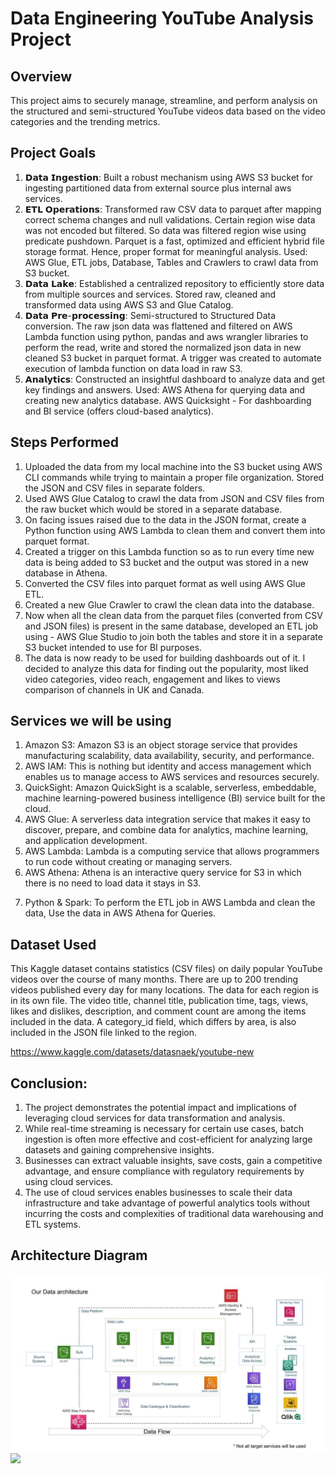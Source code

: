 # Data Engineering YouTube Analysis Project

## Overview

This project aims to securely manage, streamline, and perform analysis on the structured and semi-structured YouTube videos data based on the video categories and the trending metrics.

## Project Goals
1. 𝗗𝗮𝘁𝗮 𝗜𝗻𝗴𝗲𝘀𝘁𝗶𝗼𝗻: Built a robust mechanism using AWS S3 bucket for ingesting partitioned data from external source plus internal aws services.
2. 𝗘𝗧𝗟 𝗢𝗽𝗲𝗿𝗮𝘁𝗶𝗼𝗻𝘀: Transformed raw CSV data to parquet after mapping correct schema changes and null validations. Certain region wise data was not encoded but filtered. So 
   data was filtered region wise using predicate pushdown. Parquet is a fast, optimized and efficient hybrid file storage format. Hence, proper format for meaningful 
   analysis.
   Used: AWS Glue, ETL jobs, Database, Tables and Crawlers to crawl data from S3 bucket.
3. 𝗗𝗮𝘁𝗮 𝗟𝗮𝗸𝗲: Established a centralized repository to efficiently store data from multiple sources and services. Stored raw, cleaned and transformed data using AWS S3 and 
   Glue Catalog.
4. 𝗗𝗮𝘁𝗮 𝗣𝗿𝗲-𝗽𝗿𝗼𝗰𝗲𝘀𝘀𝗶𝗻𝗴: Semi-structured to Structured Data conversion. The raw json data was flattened and filtered on AWS Lambda function using python, pandas and aws 
   wrangler libraries to perform the read, write and stored the normalized json data in new cleaned S3 bucket in parquet format. A trigger was created to automate execution 
   of lambda function on data load in raw S3.
5. 𝗔𝗻𝗮𝗹𝘆𝘁𝗶𝗰𝘀: Constructed an insightful dashboard to analyze data and get key findings and answers. Used: AWS Athena for querying data and creating new analytics database. 
   AWS Quicksight - For dashboarding and BI service (offers cloud-based analytics).

## Steps Performed


1. Uploaded the data from my local machine into the S3 bucket using AWS CLI commands while trying to maintain a proper file organization. Stored the JSON and CSV files in       separate folders.
2. Used AWS Glue Catalog to crawl the data from JSON and CSV files from the raw bucket which would be stored in a separate database.
3. On facing issues raised due to the data in the JSON format, create a Python function using AWS Lambda to clean them and convert them into parquet format.
4. Created a trigger on this Lambda function so as to run every time new data is being added to S3 bucket and the output was stored in a new database in Athena.
5. Converted the CSV files into parquet format as well using AWS Glue ETL.
6. Created a new Glue Crawler to crawl the clean data into the database.
7. Now when all the clean data from the parquet files (converted from CSV and JSON files) is present in the same database, developed an ETL job using - AWS Glue Studio to 
   join both the tables and store it in a separate S3 bucket intended to use for BI purposes.
8. The data is now ready to be used for building dashboards out of it. I decided to analyze this data for finding out the popularity, most liked video categories, video 
   reach, engagement and likes to views comparison of channels in UK and Canada.


## Services we will be using
1. Amazon S3: Amazon S3 is an object storage service that provides manufacturing scalability, data availability, security, and performance.
2. AWS IAM: This is nothing but identity and access management which enables us to manage access to AWS services and resources securely.
3. QuickSight: Amazon QuickSight is a scalable, serverless, embeddable, machine learning-powered business intelligence (BI) service built for the cloud.
4. AWS Glue: A serverless data integration service that makes it easy to discover, prepare, and combine data for analytics, machine learning, and application development.
5. AWS Lambda: Lambda is a computing service that allows programmers to run code without creating or managing servers.
6. AWS Athena: Athena is an interactive query service for S3 in which there is no need to load data it stays in S3.
7) Python & Spark: To perform the ETL job in AWS Lambda and clean the data, Use the data in AWS Athena for Queries.


## Dataset Used
This Kaggle dataset contains statistics (CSV files) on daily popular YouTube videos over the course of many months. There are up to 200 trending videos published every day for many locations. The data for each region is in its own file. The video title, channel title, publication time, tags, views, likes and dislikes, description, and comment count are among the items included in the data. A category_id field, which differs by area, is also included in the JSON file linked to the region.

https://www.kaggle.com/datasets/datasnaek/youtube-new

## Conclusion:
1. The project demonstrates the potential impact and implications of leveraging cloud services for data transformation and analysis.
2. While real-time streaming is necessary for certain use cases, batch ingestion is often more effective and cost-efficient for analyzing large datasets and gaining 
   comprehensive insights.
3. Businesses can extract valuable insights, save costs, gain a competitive advantage, and ensure compliance with regulatory requirements by using cloud services.
4. The use of cloud services enables businesses to scale their data infrastructure and take advantage of powerful analytics tools without incurring the costs and 
   complexities of traditional data warehousing and ETL systems.

## Architecture Diagram
<img src="architecture.jpeg">
<img src="![1695848460216](https://github.com/VidishaSharma26/Youtube-Data-analysis-End-to-end-Data-Engineering-project-/assets/132566486/11933ecf-abd8-46e1-97f6-e9ffa98a0ae9)">




